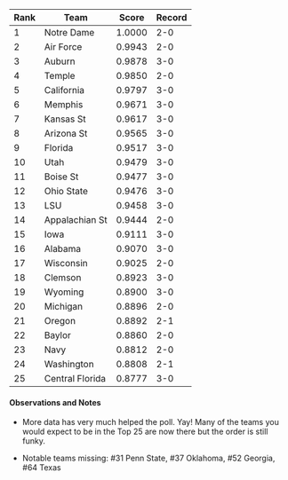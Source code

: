 Rank| Team | Score | Record
---|---|---|---
1 | Notre Dame | 1.0000 | 2-0
2 | Air Force | 0.9943 | 2-0
3 | Auburn | 0.9878 | 3-0
4 | Temple | 0.9850 | 2-0
5 | California | 0.9797 | 3-0
6 | Memphis | 0.9671 | 3-0
7 | Kansas St | 0.9617 | 3-0
8 | Arizona St | 0.9565 | 3-0
9 | Florida | 0.9517 | 3-0
10 | Utah | 0.9479 | 3-0
11 | Boise St | 0.9477 | 3-0
12 | Ohio State | 0.9476 | 3-0
13 | LSU | 0.9458 | 3-0
14 | Appalachian St | 0.9444 | 2-0
15 | Iowa | 0.9111 | 3-0
16 | Alabama | 0.9070 | 3-0
17 | Wisconsin | 0.9025 | 2-0
18 | Clemson | 0.8923 | 3-0
19 | Wyoming | 0.8900 | 3-0
20 | Michigan | 0.8896 | 2-0
21 | Oregon | 0.8892 | 2-1
22 | Baylor | 0.8860 | 2-0
23 | Navy | 0.8812 | 2-0
24 | Washington | 0.8808 | 2-1
25 | Central Florida | 0.8777 | 3-0

#### Observations and Notes

* More data has very much helped the poll.  Yay!  Many of the teams you would expect to be in the Top 25 are now there but the order is still funky.

* Notable teams missing: #31 Penn State, #37 Oklahoma, #52 Georgia, #64 Texas 